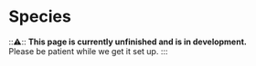 # Species

:::warning:::
  **This page is currently unfinished and is in development.**   
  Please be patient while we get it set up.
:::